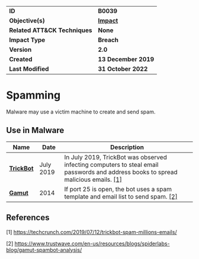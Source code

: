 <table>
<tr>
<td><b>ID</b></td>
<td><b>B0039</b></td>
</tr>
<tr>
<td><b>Objective(s)</b></td>
<td><b><a href="../impact">Impact</a></b></td>
</tr>
<tr>
<td><b>Related ATT&CK Techniques</b></td>
<td><b>None</b></td>
</tr>
<tr>
<td><b>Impact Type</b></td>
<td><b>Breach</b></td>
</tr>
<tr>
<td><b>Version</b></td>
<td><b>2.0</b></td>
</tr>
<tr>
<td><b>Created</b></td>
<td><b>13 December 2019</b></td>
</tr>
<tr>
<td><b>Last Modified</b></td>
<td><b>31 October 2022</b></td>
</tr>
</table>


# Spamming

Malware may use a victim machine to create and send spam. 

## Use in Malware

|Name|Date|Description|
|---|---|---|
|[**TrickBot**](../xample-malware/trickbot.md)|July 2019|In July 2019, TrickBot was observed infecting computers to steal email passwords and address books to spread malicious emails. [[1]](#1)|
|[**Gamut**](../xample-malware/gamut.md)|2014|If port 25 is open, the bot uses a spam template and email list to send spam. [[2]](#2)|

## References

<a name="1">[1]</a> https://techcrunch.com/2019/07/12/trickbot-spam-millions-emails/

<a name="2">[2]</a> https://www.trustwave.com/en-us/resources/blogs/spiderlabs-blog/gamut-spambot-analysis/
